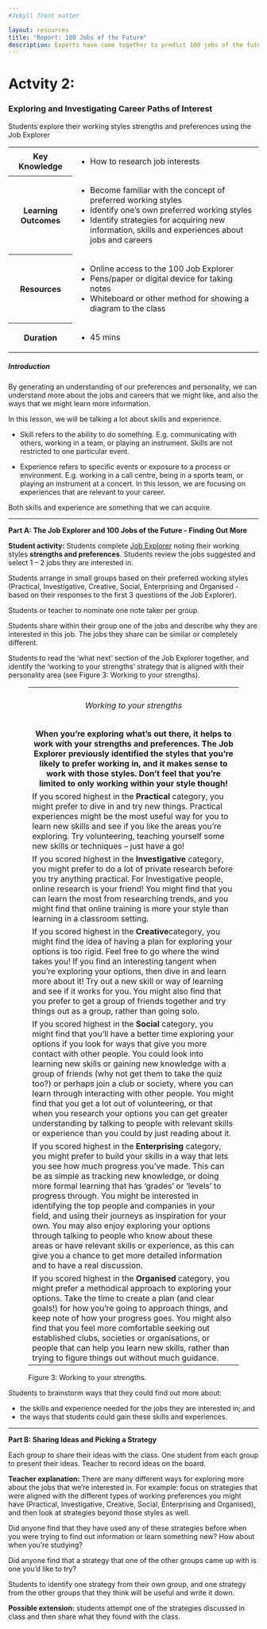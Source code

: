```yaml
---
#Jekyll front matter

layout: resources
title: "Report: 100 Jobs of the Future"
description: Experts have come together to predict 100 jobs of the future.
---
```

# Actvity 2:
### Exploring and Investigating Career Paths of Interest

<p class="intro">Students explore their working styles strengths and preferences using the Job Explorer</p>

<table>
  <tr><th>Key Knowledge</th> <td><ul><li>How to research job interests</li></ul></td></tr>
  <tr><th>Learning Outcomes</th> <td><ul><li>Become familiar with the concept of preferred working styles</li> <li>Identify one’s own preferred working styles</li> <li>Identify strategies for acquiring new information, skills and experiences about jobs and careers</li></ul></td></tr>
  <tr><th>Resources</th> <td><ul><li>Online access to the 100 Job Explorer</li>	<li>Pens/paper or digital device for taking notes</li>	<li>Whiteboard or other method for showing a diagram to the class</li></ul></td></tr>
  <tr><th>Duration</th> <td><ul><li>45 mins</li></ul></td></tr>
</table>

##### Introduction

By generating an understanding of our preferences and personality, we can understand more about the jobs and careers that we might like, and also the ways that we might learn more information.

In this lesson, we will be talking a lot about skills and experience.

*	Skill refers to the ability to do something. E.g. communicating with others, working in a team, or playing an instrument. Skills are not restricted to one particular event.

*	Experience refers to specific events or exposure to a process or environment. E.g. working in a call centre, being in a sports team, or playing an instrument at a concert. In this lesson, we are focusing on experiences that are relevant to your career.

Both skills and experience are something that we can acquire.

---

**Part A: The Job Explorer and 100 Jobs of the Future - Finding Out More**

**Student activity:** Students complete [Job Explorer](/quiz/) noting their working styles **strengths and preferences**. Students review the jobs suggested and select 1 – 2 jobs they are interested in.

Students arrange in small groups based on their preferred working styles (Practical, Investigative, Creative, Social, Enterprising and Organised - based on their responses to the first 3 questions of the Job Explorer).

Students or teacher to nominate one note taker per group.

Students share within their group one of the jobs and describe why they are interested in this job. The jobs they share can be similar or completely different.

Students to read the ‘what next’ section of the Job Explorer together, and identify the ‘working to your strengths’ strategy that is aligned with their personality area (see Figure 3: Working to your strengths).

<figure class="resources">
  <table class="lined">
    <tr>
      <th style="border: none;">
      <h6>Working to your strengths</h6>
      When you’re exploring what’s out there, it helps to work with your strengths and preferences. The Job Explorer previously identified the styles that you’re likely to prefer working in, and it makes sense to work with those styles. Don’t feel that you’re limited to only working within your style though!</th>
    </tr>
    <tr><td>If you scored highest in the <strong>Practical</strong> category, you might prefer to dive in and try new things. Practical experiences might be the most useful way for you to learn new skills and see if you like the areas you’re exploring. Try volunteering, teaching yourself some new skills or techniques – just have a go!</td></tr>
    <tr><td>If you scored highest in the <strong>Investigative</strong> category, you might prefer to do a lot of private research before you try anything practical. For Investigative people, online research is your friend! You might find that you can learn the most from researching trends, and you might find that online training is more your style than learning in a classroom setting.</td></tr>
    <tr><td>If you scored highest in the <strong>Creative</strong>category, you might find the idea of having a plan for exploring your options is too rigid. Feel free to go where the wind takes you! If you find an interesting tangent when you’re exploring your options, then dive in and learn more about it! Try out a new skill or way of learning and see if it works for you. You might also find that you prefer to get a group of friends together and try things out as a group, rather than going solo.</td></tr>
    <tr><td>If you scored highest in the <strong>Social</strong> category, you might find that you’ll have a better time exploring your options if you look for ways that give you more contact with other people. You could look into learning new skills or gaining new knowledge with a group of friends (why not get them to take the quiz too?) or perhaps join a club or society, where you can learn through interacting with other people. You might find that you get a lot out of volunteering, or that when you research your options you can get greater understanding by talking to people with relevant skills or experience than you could by just reading about it.</td></tr>
    <tr><td>If you scored highest in the <strong>Enterprising</strong> category, you might prefer to build your skills in a way that lets you see how much progress you’ve made. This can be as simple as tracking new knowledge, or doing more formal learning that has ‘grades’ or ‘levels’ to progress through. You might be interested in identifying the top people and companies in your field, and using their journeys as inspiration for your own. You may also enjoy exploring your options through talking to people who know about these areas or have relevant skills or experience, as this can give you a chance to get more detailed information and to have a real discussion.</td></tr>
    <tr><td>If you scored highest in the <strong>Organised</strong> category, you might prefer a methodical approach to exploring your options. Take the time to create a plan (and clear goals!) for how you’re going to approach things, and keep note of how your progress goes. You might also find that you feel more comfortable seeking out established clubs, societies or organisations, or people that can help you learn new skills, rather than trying to figure things out without much guidance.</td></tr>
  </table>
  <figcaption class="centered">Figure 3: Working to your strengths.</figcaption>
</figure>

Students to brainstorm ways that they could find out more about:

*	the skills and experience needed for the jobs they are interested in; and
*	the ways that students could gain these skills and experiences.

---

**Part B: Sharing Ideas and Picking a Strategy**

Each group to share their ideas with the class. One student from each group to present their ideas. Teacher to record ideas on the board.

**Teacher explanation:** There are many different ways for exploring more about the jobs that we’re interested in. For example: focus on strategies that were aligned with the different types of working preferences you might have (Practical, Investigative, Creative, Social, Enterprising and Organised), and then look at strategies beyond those styles as well.

Did anyone find that they have used any of these strategies before when you were trying to find out information or learn something new? How about when you’re studying?

Did anyone find that a strategy that one of the other groups came up with is one you’d like to try?

Students to identify one strategy from their own group, and one strategy from the other groups that they think will be useful and write it down.

**Possible extension:** students attempt one of the strategies discussed in class and then share what they found with the class.
